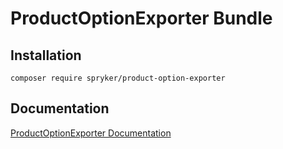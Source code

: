 # ProductOptionExporter Bundle

## Installation

```
composer require spryker/product-option-exporter
```

## Documentation

[ProductOptionExporter Documentation](https://spryker.github.io/product-option-exporter/index.html)




